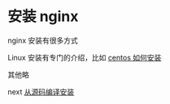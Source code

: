# 安装 nginx

nginx 安装有很多方式

Linux 安装有专门的介绍，比如 [centos 如何安装](http://nginx.org/en/linux_packages.html#RHEL-CentOS)

其他略

next [从源码编译安装](./configure.md)
